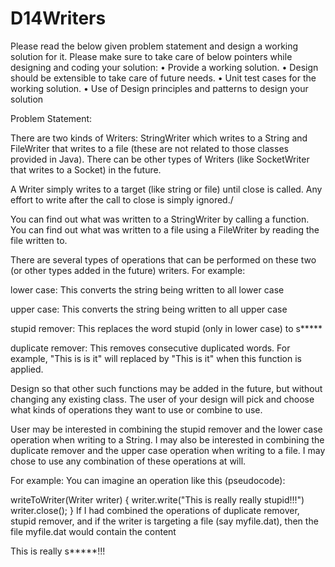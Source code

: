 # D14Writers
 
Please read the below given problem statement and design a working solution for it. Please make sure to take care of below pointers while designing and coding your solution:
•	Provide a working solution.
•	Design should be extensible to take care of future needs.
•	Unit test cases for the working solution.
•	Use of Design principles and patterns to design your solution


Problem Statement: 

There are two kinds of Writers: StringWriter which writes to a String and FileWriter that writes to a file (these are not related to those classes provided in Java). There can be other types of Writers (like SocketWriter that writes to a Socket) in the future.

A Writer simply writes to a target (like string or file) until close is called. Any effort to write after the call to close is simply ignored./

You can find out what was written to a StringWriter by calling a function. You can find out what was written to a file using a FileWriter by reading the file written to.

There are several types of operations that can be performed on these two (or other types added in the future) writers. For example:

lower case: This converts the string being written to all lower case

upper case: This converts the string being written to all upper case

stupid remover: This replaces the word stupid (only in lower case) to s*****

duplicate remover: This removes consecutive duplicated words. For example,
"This is is it" will replaced by "This is it" when this function is applied.

Design so that other such functions may be added in the future, but without changing any existing class.
The user of your design will pick and choose what kinds of operations they want to use or combine to use. 

User may be interested in combining the stupid remover and the lower case operation when writing to a String. I may also be interested in combining the duplicate remover and the upper case operation when writing to a file. I may chose to use any combination of these operations at will.

For example:
You can imagine an operation like this (pseudocode):

writeToWriter(Writer writer) {
writer.write("This is really really stupid!!!")
writer.close();
}
If I had combined the operations of duplicate remover, stupid remover,
and if the writer is targeting a file (say myfile.dat), then the file
myfile.dat would contain the content

This is really s*****!!!

